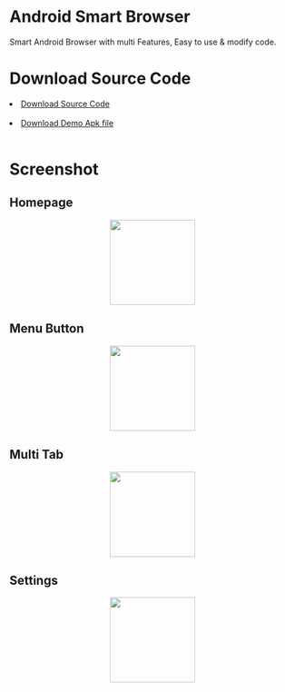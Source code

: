 # Android Smart Browser
Smart Android Browser with multi Features, Easy to use &amp; modify code.

# Download Source Code

<li><a href="https://try-tolearn.blogspot.com/2020/08/android-smart-browser-source-code.html">Download Source Code</a></li>
<br>

<li><a href="https://github.com/Mahadev-code/AndroidSmartBrowser/releases/tag/v1.0">Download Demo Apk file</a></li>
<br>

# Screenshot
<h2> Homepage </h2>
<img width="150" style="border:0px;width:150px;display:block;margin:0 auto" src="https://github.com/mjbdl/AndroidSmartBrowser/blob/master/Screenshot_20200804-120741.png" border="0" />

<h2> Menu Button </h2>
<img width="150" style="border:0px;width:150px;display:block;margin:0 auto" src="https://github.com/mjbdl/AndroidSmartBrowser/blob/master/Screenshot_20200804-120748.png" border="0" />

<h2> Multi Tab </h2>
<img width="150" style="border:0px;width:150px;display:block;margin:0 auto" src="https://github.com/mjbdl/AndroidSmartBrowser/blob/master/Screenshot_20200804-121012.png" border="0" />

<h2> Settings </h2>
<img width="150" style="border:0px;width:150px;display:block;margin:0 auto" src="https://github.com/mjbdl/AndroidSmartBrowser/blob/master/Screenshot_20200804-121036.png" border="0" />



